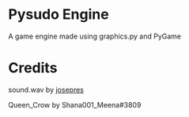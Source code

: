# Pysudo Engine
 A game engine made using graphics.py and PyGame
 
# Credits
sound.wav by [josepres](https://freesound.org/people/josefpres/)

Queen_Crow by Shana001_Meena#3809
